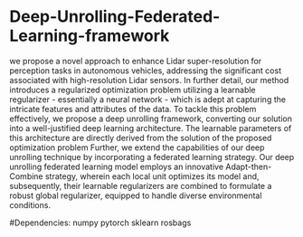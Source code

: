 # Deep-Unrolling-Federated-Learning-framework
we propose a novel approach to enhance Lidar super-resolution for perception tasks in autonomous vehicles, addressing the significant cost associated with high-resolution Lidar sensors. In further detail, our method introduces a regularized optimization problem utilizing a learnable regularizer - essentially a neural network - which is adept at capturing the intricate features and attributes of the data.
To tackle this problem effectively, we propose  a deep unrolling framework, converting our solution into a well-justified deep learning architecture. The learnable parameters of this architecture are directly derived from the solution of the proposed optimization problem 
Further, we extend the capabilities of our deep unrolling technique by incorporating a federated learning strategy. Our deep unrolling federated learning model employs an innovative Adapt-then-Combine strategy, wherein each local unit optimizes its model and, subsequently, their learnable regularizers are combined to formulate a robust global regularizer, equipped to handle diverse environmental conditions.

#Dependencies:
numpy
pytorch
sklearn
rosbags
